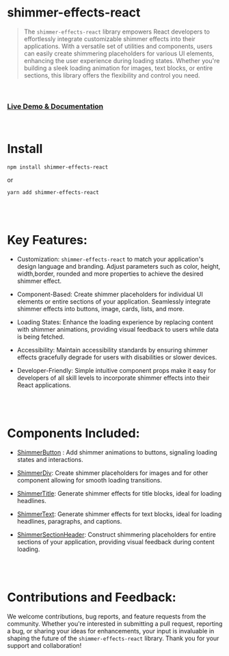 # shimmer-effects-react

> The `shimmer-effects-react` library empowers React developers to effortlessly integrate customizable shimmer effects into their applications. With a versatile set of utilities and components, users can easily create shimmering placeholders for various UI elements, enhancing the user experience during loading states. Whether you're building a sleek loading animation for images, text blocks, or entire sections, this library offers the flexibility and control you need.


<br/>

### [**Live Demo & Documentation**](https://shimmereffectreact.vercel.app/)

<br/>


# Install 

```
npm install shimmer-effects-react
```
or
```
yarn add shimmer-effects-react
```

<br/><br/>

# Key Features:

+ Customization: `shimmer-effects-react` to match your application's design language and branding. Adjust parameters such as color, height, width,border, rounded and more properties to achieve the desired shimmer effect.

+ Component-Based: Create shimmer placeholders for individual UI elements or entire sections of your application. Seamlessly integrate shimmer effects into buttons, image, cards, lists, and more.

+ Loading States: Enhance the loading experience by replacing content with shimmer animations, providing visual feedback to users while data is being fetched.

+ Accessibility: Maintain accessibility standards by ensuring shimmer effects gracefully degrade for users with disabilities or slower devices.

+ Developer-Friendly: Simple intuitive component props make it easy for developers of all skill levels to incorporate shimmer effects into their React applications.

<br/><br/>

# Components Included:

+ [ShimmerButton](https://shimmereffectreact.vercel.app/details/shimmerbutton) : Add shimmer animations to buttons, signaling loading states and interactions.

+ [ShimmerDiv](https://shimmereffectreact.vercel.app/details/shimmerdiv): Create shimmer placeholders for images and for other component allowing for smooth loading transitions.

+ [ShimmerTitle](https://shimmereffectreact.vercel.app/details/shimmertitle): Generate shimmer effects for title blocks, ideal for loading headlines.

+ [ShimmerText](https://shimmereffectreact.vercel.app/details/shimmertext): Generate shimmer effects for text blocks, ideal for loading headlines, paragraphs, and captions.

+ [ShimmerSectionHeader](https://shimmereffectreact.vercel.app/details/shimmersectionheader): Construct shimmering placeholders for entire sections of your application, providing visual feedback during content loading.

<br/><br/>

# Contributions and Feedback:

We welcome contributions, bug reports, and feature requests from the community. Whether you're interested in submitting a pull request, reporting a bug, or sharing your ideas for enhancements, your input is invaluable in shaping the future of the `shimmer-effects-react` library. Thank you for your support and collaboration!
